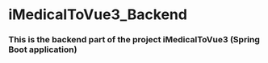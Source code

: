 # iMedicalToVue3_Backend


<h3>
  This is the backend part of the project iMedicalToVue3 (Spring Boot application)
</h3>

